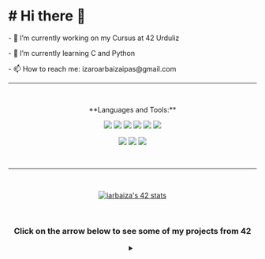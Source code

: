 <body>
  <h1># Hi there 👋</h1>
  <p>- 🔭 I’m currently working on my Cursus at 42 Urduliz</p>
  <p>- 🌱 I’m currently learning C and Python</p>
  <p>- 📫 How to reach me: izaroarbaizaipas@gmail.com</p>
  <hr><br>
  
  <p align="center">**Languages and Tools:**</p>
  <p align="center">
    <img src="https://img.shields.io/badge/C-00599C?style=for-the-badge&logo=c&logoColor=white" style="vertical-align:down;"/>
    <img src="https://img.shields.io/badge/Java-ED8B00?style=for-the-badge&logo=openjdk&logoColor=white" style="vertical-align:down;"/>
    <img src="https://img.shields.io/badge/Python-14354C?style=for-the-badge&logo=python&logoColor=white" style="vertical-align:down;"/>
    <img src="https://img.shields.io/badge/HTML5-E34F26?style=for-the-badge&logo=html5&logoColor=white" style="vertical-align:down;"/>
    <img src="https://img.shields.io/badge/CSS3-1572B6?style=for-the-badge&logo=css3&logoColor=white" style="vertical-align:down;"/>
    <img src="https://img.shields.io/badge/GIT-E44C30?style=for-the-badge&logo=git&logoColor=white" style="vertical-align:down;"/>
  </p>
  <p align="center">
    <img src="https://img.shields.io/badge/VirtualBox-183A61?logo=virtualbox&logoColor=white&style=for-the-badge" style="vertical-align:down;"/>
    <img src="https://img.shields.io/badge/Adobe%20Photoshop-31A8FF?logo=adobephotoshop&logoColor=fff&style=for-the-badge" style="vertical-align:down;"/>
    <img src="https://img.shields.io/badge/Adobe%20Premiere%20Pro-99F?logo=adobepremierepro&logoColor=fff&style=for-the-badge" style="vertical-align:down;"/>
  </p>
  
  <br><hr><br>
  <p align="center"><a href="https://github.com/oakoudad/badge42"><img src="https://badge.mediaplus.ma/greenbinary/iarbaiza?1337Badge=off&UM6P=off" alt="iarbaiza's 42 stats" /></a></p>
  <br>
  
  <div title="Remarkable projects" align="center">
    <h3>Click on the arrow below to see some of my projects from 42</h3>
    <details>
      <summary></summary>
      <table>
        <thead>
          <tr>
            <th>Project</th>
            <th>Language</th>
            <th>Description</th>
          </tr>
        </thead>
        <tbody>
          <tr>
            <td align="center"><a href="https://github.com/IzaroArbaiza/42-Cursus/tree/main/Libft">Libft</a></td>
            <td align="center">C / Makefile</td>
            <td>A customized C library to practice C skills, by re-implementing standard functions.</td>
          </tr>
          <tr>
            <td align="center"><a href="https://github.com/IzaroArbaiza/42-Cursus/tree/main/ft_printf">ft_printf</a></td>
            <td align="center">C / Makefile</td>
            <td>A costume replica of the function printf.</td>
          </tr>
          <tr>
            <td align="center"><a href="https://github.com/IzaroArbaiza/42-Cursus/tree/main/get_next_line">get_next_line</a></td>
            <td align="center">C</td>
            <td>...</td>
          </tr>
          <tr>
            <td align="center"><a href="https://github.com/IzaroArbaiza/42-Cursus/tree/main/minitalk">Minitalk</a></td>
            <td align="center">C / Makefile</td>
            <td>...</td>
          </tr>
          <tr>
            <td align="center"><a href="https://github.com/IzaroArbaiza/42-Cursus/tree/main/so_long">So_long</a></td>
            <td align="center">C / Makefile / OpenGL</td>
            <td>...</td>
          </tr>
          <tr>
            <td align="center"><a href="https://github.com/IzaroArbaiza/42-Cursus/tree/main/push_swap">Push_swap</a></td>
            <td align="center">C / Makefile</td>
            <td>...</td>
          </tr>
          <tr>
            <td align="center"><a href="https://github.com/IzaroArbaiza/42-Cursus/tree/main/Philosophers">Philosophers</a></td>
            <td align="center">C / Mkaefile</td>
            <td>...</td>
          </tr>
        </tbody>
      </table>
    </details>
  </div>
</body>
